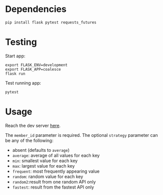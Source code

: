 # Dependencies

```
pip install flask pytest requests_futures
```

# Testing

Start app:
```
export FLASK_ENV=development
export FLASK_APP=coalesce
flask run
```

Test running app:
```
pytest
```

# Usage

Reach the dev server [here](http:///localhost:5000/coalesce?member_id=1&strategy=average).

The `member_id` parameter is required.  The optional `strategy` parameter can be any of the following:

- absent (defaults to `average`)
- `average`: average of all values for each key
- `min`: smallest value for each key
- `max`: largest value for each key
- `frequent`: most frequently appearing value
- `random`: random value for each key
- `random2`:result from one random API only
- `fastest`: result from the fastest API only
